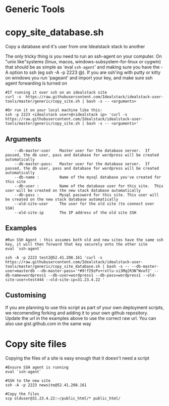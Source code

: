 # Generic Tools

# copy_site_database.sh

Copy a database and it's user from one Idealstack stack to another

The only tricky thing is you need to run an ssh-agent on your computer.  On "unix like"systems (linux, macos, windows-subsystem-for-linux or cygwin) that should be as simple as 'eval `ssh-agent`' and making sure you have the -A option to ssh (eg ssh -A -p 2223 <is user>@<is ip>).  If you are ssh'ing with putty or kitty on windows you run 'pageant' and import your key, and make sure ssh agent forwarding is turned on


````
#If running it over ssh on an idealstack site
curl -s  https://raw.githubusercontent.com/Idealstack/idealstack-user-tools/master/generic/copy_site.sh | bash -s -- <arguments>

#Or run it on your local machine like this:
ssh -p 2223 <idealstack user>@<idealstack ip> 'curl -s https://raw.githubusercontent.com/Idealstack/idealstack-user-tools/master/generic/copy_site.sh | bash -s -- <arguments>'
````

## Arguments

````
    --db-master-user    Master user for the database server.  If passed, the db user, pass and database for wordpress will be created automatically
    --db-master-pass:   Master user for the database server.  If passed, the db user, pass and database for wordpress will be created automatically
    --db-name :         Name of the mysql database you've created for this site
    --db-user :         Name of the database user for this site.  This user will be created on the new stack database automatically
    --db-pass :         Mysql password for this site. This user will be created on the new stack database automatically
    --old-site-user     The user for the old site (to connect over SSH)
    --old-site-ip       The IP address of the old site SSH

````

## Examples


````
#Run SSH Agent : this assumes both old and new sites have the same ssh key, it will then forward that key securely onto the other site
eval `ssh-agent`

ssh -A -p 2223 test2@52.41.208.161 'curl -s  https://raw.githubusercontent.com/Idealstack/idealstack-user-tools/master/generic/copy_site_database.sh | bash -s -- --db-master-user=masterdb --db-master-pass='*#9!fI9zPv+rxtlu-si3Mq[R3N^Wvof2' --db-name=wordpress1 --db-user=wordpress1 --db-pass=wordpress1 --old-site-user=test444 --old-site-ip=31.23.4.22 '

````

## Customising
If you are planning to use this script as part of your own deployment scripts, we recomending forking and adding it to your own github repository.  Update the url in the examples above to use the correct raw url.  You can also use gist.github.com in the same way

# Copy site files
Copying the files of a site is easy enough that it doesn't need a script

```
#Ensure SSH agent is running
eval `ssh-agent`

#SSH to the new site
ssh -A -p 2223 newsite@52.41.208.161 

#Copy the files
scp olduser@31.23.4.22:~/public_html/* public_html/ 

```

